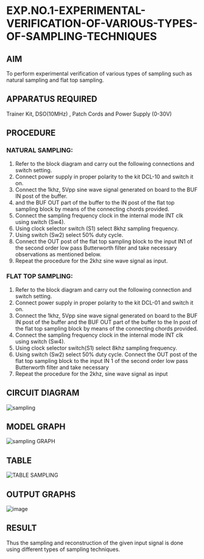 # EXP.NO.1-EXPERIMENTAL-VERIFICATION-OF-VARIOUS-TYPES-OF-SAMPLING-TECHNIQUES
## AIM
 To perform experimental verification of various types of sampling such as natural sampling and flat top sampling.
## APPARATUS REQUIRED
Trainer Kit, DSO(10MHz) , Patch Cords and Power Supply (0-30V)   
## PROCEDURE
### NATURAL SAMPLING:
1. Refer to the block diagram and carry out the following connections and switch setting.<br>
2. Connect power supply in proper polarity to the kit DCL-10 and switch it on.
3. Connect the 1khz, 5Vpp sine wave signal generated on board to the BUF IN post of the buffer.
4. and the BUF OUT part of the buffer to the IN post of the flat top sampling block by means of the connecting chords provided.
5. Connect the sampling frequency clock in the internal mode INT clk using switch (Sw4).
6. Using clock selector switch (S1) select 8khz sampling frequency.
7. Using switch (Sw2) select 50% duty cycle.
8. Connect the OUT post of the flat top sampling block to the input IN1 of the second order
low pass Butterworth filter and take necessary observations as mentioned below.
9. Repeat the procedure for the 2khz sine wave signal as input.
### FLAT TOP SAMPLING:
1. Refer to the block diagram and carry out the following connection and switch setting.
2. Connect power supply in proper polarity to the kit DCL-01 and switch it on.
3. Connect the 1khz, 5Vpp sine wave signal generated on board to the BUF IN post of the buffer and the BUF OUT part of the buffer to the In post of the flat top sampling block by means of the connecting chords provided.
4. Connect the sampling frequency clock in the internal mode INT clk using switch (Sw4).
5. Using clock selector switch(S1) select 8khz sampling frequency.
6. Using switch (Sw2) select 50% duty cycle. Connect the OUT post of the flat top sampling block to the input IN 1 of the second order low pass Butterworth filter and take necessary
7. Repeat the procedure for the 2khz, sine wave signal as input
## CIRCUIT DIAGRAM
![sampling](https://github.com/user-attachments/assets/2bb3348e-1b84-4ac8-8f04-2f415bd2ea1b)


## MODEL GRAPH
![sampling GRAPH](https://github.com/user-attachments/assets/5bc23922-5879-4617-9656-677f18c6b8ba)



## TABLE
![TABLE SAMPLING](https://github.com/user-attachments/assets/4d2fdc2d-2fe9-4485-b4fd-00aa0406c4c2)



## OUTPUT GRAPHS
![image](https://github.com/user-attachments/assets/48099ff8-4173-4600-ae78-683e371455cb)


## RESULT 
Thus the sampling and reconstruction of the given input signal is done using different types of sampling techniques.
